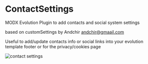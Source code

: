 # ContactSettings
MODX Evolution Plugin to add contacts and social system settings 

based on customSettings by Andchir <andchir@gmaail.com>    

Useful to add/update contacts info or social links into your evolution template footer or for the privacy/cookies page

![contact settings](https://raw.githubusercontent.com/Nicola1971/ContactSettings/master/screenshot.jpg)
